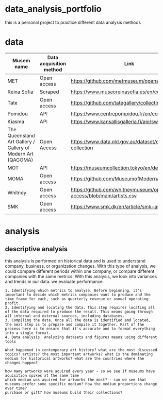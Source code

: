 # data_analysis_portfolio
this is a personal project to practice different data analysis methods

# data
| Musem name | Data acquisition method | Link |
|----------|----------|----------|
| MET| Open access| https://github.com/metmuseum/openaccess|
| Reina Sofia| Scraped| https://www.museoreinasofia.es/en/collection/|
| Tate| Open access| https://github.com/tategallery/collection|
|Pomidou|API|https://www.centrepompidou.fr/en/collections|
|Kiasma|API|https://www.kansallisgalleria.fi/api/swagger/|
|The Queensland Art Gallery / Gallery of Modern Art (QAGOMA)|Open Access|https://www.data.qld.gov.au/dataset/qagoma-collection|
|MOT|API|https://museumcollection.tokyo/en/developer/|
|MOMA|Open access|https://github.com/MuseumofModernArt/collection|
|Whitney|Open access|https://github.com/whitneymuseum/open-access/blob/main/artists.csv|
|SMK|Open access|https://www.smk.dk/en/article/smk-api/|

# analysis

## descriptive analysis
this analysis is performed on historical data and is used to understand company, business, or organization changes. With this type of analysis, we could compare different periods within one company, or compare different companies with the same metrics. With this analysis, we look into variances and trends in our data. we evaluate performance. 

    1. Identifying which metrics to analyze. Before beginning, it's important to decide which metrics companies want to produce and the time frame for each, such as quarterly revenue or annual operating profit.
    2. Identifying and locating the data. This step requires locating all of the data required to produce the result. This means going through all internal and external sources, including databases.
    3. Compiling the data. Once all the data is identified and located, the next step is to prepare and compile it together. Part of the process here is to ensure that it's accurate and to format everything into a single format.
    4. Data analysis. Analyzing datasets and figures means using different tools

    What happened in contemporary art history? what are the most discussed topics? artists? the most important artworks? what is the dominating medium for historical artworks? what are the countries where the changes happen? 

    how many artworks were aquired every year - so we see if museums have aquisition spikes at the same time
    which medium was aquired for artworks the most? - can we see that museums prefer some specific medium? how the medium proportions change over time? 
    purchase or gift? how museums build their collections?
